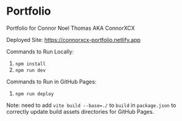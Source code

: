 # Portfolio

Portfolio for Connor Noel Thomas AKA ConnorXCX

Deployed Site: https://connorxcx-portfolio.netlify.app

Commands to Run Locally:

1. `npm install`
2. `npm run dev`

Commands to Run in GitHub Pages:

1. `npm run deploy`

Note: need to add `vite build --base=./` to `build` in `package.json` to correctly update build assets directories for GitHub Pages.
